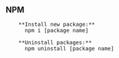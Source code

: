 
## NPM
   <pre>
   	**Install new package:** 
	  npm i [package name]
	
	**Uninstall packages:** 
	  npm uninstall [package name]
   <pre/>
